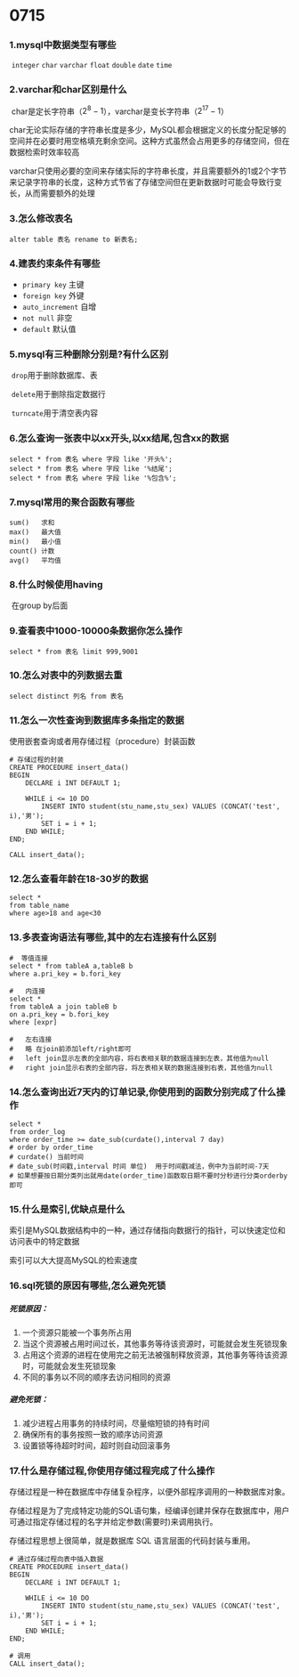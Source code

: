 # 0715

### 1.mysql中数据类型有哪些

​	`integer`	 `char` 	`varchar`	 `float` 	`double`	 `date` 	`time`

### 2.varchar和char区别是什么

​	char是定长字符串（$2^8-1$），varchar是变长字符串（$2^{17}-1$）

char无论实际存储的字符串长度是多少，MySQL都会根据定义的长度分配足够的空间并在必要时用空格填充剩余空间。这种方式虽然会占用更多的存储空间，但在数据检索时效率较高

varchar只使用必要的空间来存储实际的字符串长度，并且需要额外的1或2个字节来记录字符串的长度，这种方式节省了存储空间但在更新数据时可能会导致行变长，从而需要额外的处理

### 3.怎么修改表名

```mysql
alter table 表名 rename to 新表名;
```

### 4.建表约束条件有哪些

- `primary key`	主键
- `foreign key`     外键
- `auto_increment`   自增
- `not null`    非空
- `default`    默认值

### 5.mysql有三种删除分别是?有什么区别

​	`drop`用于删除数据库、表

​	`delete`用于删除指定数据行

​	`turncate`用于清空表内容

### 6.怎么查询一张表中以xx开头,以xx结尾,包含xx的数据

```mysql
select * from 表名 where 字段 like '开头%';
select * from 表名 where 字段 like '%结尾';
select * from 表名 where 字段 like '%包含%';
```

### 7.mysql常用的聚合函数有哪些

```mysql
sum()	求和
max()	最大值
min()	最小值
count()	计数
avg()	平均值
```

### 8.什么时候使用having

​	在group by后面

### 9.查看表中1000-10000条数据你怎么操作

```mysql
select * from 表名 limit 999,9001
```

### 10.怎么对表中的列数据去重

```mysql
select distinct 列名 from 表名
```

### 11.怎么一次性查询到数据库多条指定的数据

使用嵌套查询或者用存储过程（procedure）封装函数

```mysql
# 存储过程的封装
CREATE PROCEDURE insert_data()
BEGIN
    DECLARE i INT DEFAULT 1;
    
    WHILE i <= 10 DO
        INSERT INTO student(stu_name,stu_sex) VALUES (CONCAT('test', i),'男');
        SET i = i + 1;
    END WHILE;
END;

CALL insert_data();
```



### 12.怎么查看年龄在18-30岁的数据

```mysql
select *
from table_name
where age>18 and age<30
```



### 13.多表查询语法有哪些,其中的左右连接有什么区别

```mysql
#  等值连接
select * from tableA a,tableB b
where a.pri_key = b.fori_key

#	内连接
select * 
from tableA a join tableB b
on a.pri_key = b.fori_key
where [expr]

#	左右连接
#	略 在join前添加left/right即可
#	left join显示左表的全部内容，将右表相关联的数据连接到左表，其他值为null
#	right join显示右表的全部内容，将左表相关联的数据连接到右表，其他值为null
```

### 14.怎么查询出近7天内的订单记录,你使用到的函数分别完成了什么操作

```mysql
select *
from order_log
where order_time >= date_sub(curdate(),interval 7 day)
# order by order_time
# curdate()	当前时间
# date_sub(时间戳,interval 时间 单位)	用于时间戳减法，例中为当前时间-7天
# 如果想要按日期分类列出就用date(order_time)函数取日期不要时分秒进行分类orderby即可
```



### 15.什么是索引,优缺点是什么

索引是MySQL数据结构中的一种，通过存储指向数据行的指针，可以快速定位和访问表中的特定数据

索引可以大大提高MySQL的检索速度

### 16.sql死锁的原因有哪些,怎么避免死锁

##### 死锁原因：

1. 一个资源只能被一个事务所占用
2. 当这个资源被占用时间过长，其他事务等待该资源时，可能就会发生死锁现象
3. 占用这个资源的进程在使用完之前无法被强制释放资源，其他事务等待该资源时，可能就会发生死锁现象
4. 不同的事务以不同的顺序去访问相同的资源

##### 避免死锁：

1. 减少进程占用事务的持续时间，尽量缩短锁的持有时间
2. 确保所有的事务按照一致的顺序访问资源
3. 设置锁等待超时时间，超时则自动回滚事务

### 17.什么是存储过程,你使用存储过程完成了什么操作

存储过程是一种在数据库中存储复杂程序，以便外部程序调用的一种数据库对象。

存储过程是为了完成特定功能的SQL语句集，经编译创建并保存在数据库中，用户可通过指定存储过程的名字并给定参数(需要时)来调用执行。

存储过程思想上很简单，就是数据库 SQL 语言层面的代码封装与重用。

```mysql
# 通过存储过程向表中插入数据
CREATE PROCEDURE insert_data()
BEGIN
    DECLARE i INT DEFAULT 1;
    
    WHILE i <= 10 DO
        INSERT INTO student(stu_name,stu_sex) VALUES (CONCAT('test', i),'男');
        SET i = i + 1;
    END WHILE;
END;

# 调用
CALL insert_data();
```

